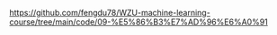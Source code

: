 https://github.com/fengdu78/WZU-machine-learning-course/tree/main/code/09-%E5%86%B3%E7%AD%96%E6%A0%91

